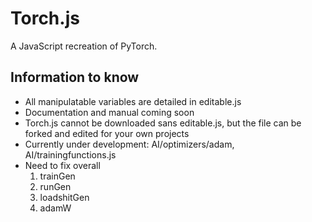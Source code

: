 # Torch.js
A JavaScript recreation of PyTorch.

## Information to know
- All manipulatable variables are detailed in editable.js
- Documentation and manual coming soon
- Torch.js cannot be downloaded sans editable.js, but the file can be forked and edited for your own projects
- Currently under development: AI/optimizers/adam, AI/trainingfunctions.js
- Need to fix overall
  1. trainGen
  2. runGen
  3. loadshitGen
  4. adamW
